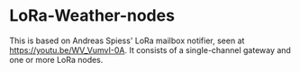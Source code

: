 # LoRa-Weather-nodes
This is based on Andreas Spiess' LoRa mailbox notifier, seen at https://youtu.be/WV_VumvI-0A. It consists of a singIe-channel gateway and one or more LoRa nodes.
